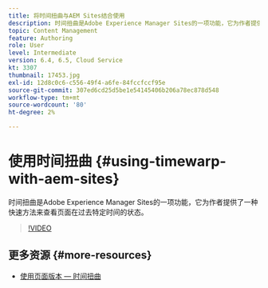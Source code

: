 ```yaml
---
title: 将时间扭曲与AEM Sites结合使用
description: 时间扭曲是Adobe Experience Manager Sites的一项功能，它为作者提供了一种快速方法来查看页面在过去特定时间的状态。
topic: Content Management
feature: Authoring
role: User
level: Intermediate
version: 6.4, 6.5, Cloud Service
kt: 3307
thumbnail: 17453.jpg
exl-id: 12d8c0c6-c556-49f4-a6fe-84fccfccf95e
source-git-commit: 307ed6cd25d5be1e54145406b206a78ec878d548
workflow-type: tm+mt
source-wordcount: '80'
ht-degree: 2%

---
```


# 使用时间扭曲 {#using-timewarp-with-aem-sites}

时间扭曲是Adobe Experience Manager Sites的一项功能，它为作者提供了一种快速方法来查看页面在过去特定时间的状态。

>[!VIDEO](https://video.tv.adobe.com/v/17453/?quality=12&learn=on)

## 更多资源 {#more-resources}

* [使用页面版本 — 时间扭曲](https://experienceleague.adobe.com/docs/experience-manager-cloud-service/sites/authoring/features/page-versions.html)
